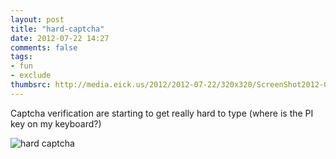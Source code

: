 ```yaml
---
layout: post
title: "hard-captcha"
date: 2012-07-22 14:27
comments: false
tags:
- fun
- exclude
thumbsrc: http://media.eick.us/2012/2012-07-22/320x320/ScreenShot2012-06-15at5.jpg
---
```

Captcha verification are starting to get really hard to type (where is the PI key on my keyboard?)

![hard captcha](http://media.eick.us/media/photographs/2012/2012-07-22/ScreenShot2012-06-15at5.jpg)

